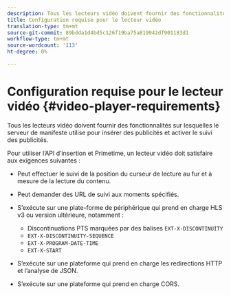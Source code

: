 ```yaml
---
description: Tous les lecteurs vidéo doivent fournir des fonctionnalités sur lesquelles le serveur de manifeste utilise pour insérer des publicités et activer le suivi des publicités.
title: Configuration requise pour le lecteur vidéo
translation-type: tm+mt
source-git-commit: 89bdda1d4bd5c126f19ba75a819942df901183d1
workflow-type: tm+mt
source-wordcount: '113'
ht-degree: 0%

---
```



# Configuration requise pour le lecteur vidéo {#video-player-requirements}

Tous les lecteurs vidéo doivent fournir des fonctionnalités sur lesquelles le serveur de manifeste utilise pour insérer des publicités et activer le suivi des publicités.

Pour utiliser l’API d’insertion et Primetime, un lecteur vidéo doit satisfaire aux exigences suivantes :

* Peut effectuer le suivi de la position du curseur de lecture au fur et à mesure de la lecture du contenu.
* Peut demander des URL de suivi aux moments spécifiés.
* S’exécute sur une plate-forme de périphérique qui prend en charge HLS v3 ou version ultérieure, notamment :

   * Discontinuations PTS marquées par des balises `EXT-X-DISCONTINUITY`
   * `EXT-X-DISCONTINUITY-SEQUENCE`
   * `EXT-X-PROGRAM-DATE-TIME`
   * `EXT-X-START`

* S’exécute sur une plateforme qui prend en charge les redirections HTTP et l’analyse de JSON.
* S’exécute sur une plateforme qui prend en charge CORS.
